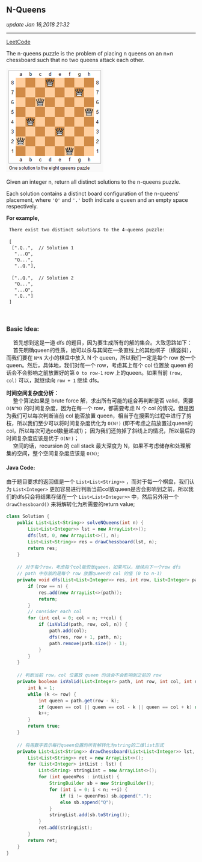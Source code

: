 ## N-Queens
_update Jan 16,2018  21:32_

---
[LeetCode](https://leetcode.com/problems/n-queens/description/)

The n-queens puzzle is the problem of placing n queens on an n×n chessboard such that no two queens attack each other.

![](/assets/8-queens.png)

Given an integer n, return all distinct solutions to the n-queens puzzle.

Each solution contains a distinct board configuration of the n-queens' placement, where `'Q'` and `'.'` both indicate a queen and an empty space respectively.

**For example,**

     There exist two distinct solutions to the 4-queens puzzle:
 
     [
      [".Q..",  // Solution 1
       "...Q",
       "Q...",
       "..Q."],
     
      ["..Q.",  // Solution 2
       "Q...",
       "...Q",
       ".Q.."]
     ]
   
<br>

### Basic Idea:
&emsp; 首先想到这是一道 dfs 的题目，因为要生成所有的解的集合。大致思路如下：  
&emsp; 首先明确queen的性质，她可以杀与其同在一条直线上的其他棋子（横竖斜），而我们要在 `N*N` 大小的棋盘中放入 N 个 queen，所以我们一定是每个 row 放一个 queen。然后，具体地，我们对每一个 row，考虑其上每个 col 位置放 queen 的话会不会影响之前放置好的第 `0 to row-1` row 上的queen。如果当前 `(row, col)` 可以，就继续向 `row + 1` 继续 dfs。

**时间空间复杂度分析：**  
&emsp; 整个算法如果是 brute force 解，求出所有可能的组合再判断是否 valid，需要 `O(N^N)` 的时间复杂度，因为在每一个 row，都需要考虑 N 个 col 的情况。但是因为我们可以每次判断当前 col 能否放置 queen，相当于在搜索的过程中进行了剪枝，所以我们至少可以将时间复杂度优化为 `O(N!)` (即不考虑之前放置过queen的col，所以每次可选col数量递减1)； 因为我们还剪掉了斜线上的情况，所以最后的时间复杂度应该是优于 `O(N!)`；  
&emsp; 空间的话，recursion 的 call stack 最大深度为 N，如果不考虑储存和处理解集的空间，整个空间复杂度应该是 `O(N)`;

#### Java Code:
由于题目要求的返回值是一个 `List<List<String>>` ，而对于每一个棋盘，我们认为 `List<Integer>` 更加容易进行判断当前col放queen是否会影响到之前，所以我们的dfs只会将结果存储在一个 `List<List<Integer>>` 中，然后另外用一个 `drawChessboard()` 来将解转化为所需要的return value;

```java
class Solution {
    public List<List<String>> solveNQueens(int n) {
        List<List<Integer>> lst = new ArrayList<>();
        dfs(lst, 0, new ArrayList<>(), n);
        List<List<String>> res = drawChessboard(lst, n);
        return res;
    }
    
    // 对于每个row，考虑每个col能否放queen，如果可以，继续向下一个row dfs
    // path 中存放的是每个 row 放置queen的 col 的值 (0 to n-1) 
    private void dfs(List<List<Integer>> res, int row, List<Integer> path, int n) {
        if (row == n) {
            res.add(new ArrayList<>(path));
            return;
        }
        // consider each col
        for (int col = 0; col < n; ++col) {
            if (isValid(path, row, col, n)) {
                path.add(col);
                dfs(res, row + 1, path, n);
                path.remove(path.size() - 1);
            }
        }
    }
    
    // 判断当前 row，col 位置放 queen 的话会不会影响到之前的 row
    private boolean isValid(List<Integer> path, int row, int col, int n) {
        int k = 1;
        while (k <= row) {
            int queen = path.get(row - k);
            if (queen == col || queen == col - k || queen == col + k) return false;
            k++;
        }
        return true;
    }
    
    // 将用数字表示每行queen位置的所有解转化为string的二维list形式
    private List<List<String>> drawChessboard(List<List<Integer>> lst, int n) {
        List<List<String>> ret = new ArrayList<>();
        for (List<Integer> intList : lst) {
            List<String> stringList = new ArrayList<>();
            for (int queenPos : intList) {
                StringBuilder sb = new StringBuilder();
                for (int i = 0; i < n; ++i) {
                    if (i != queenPos) sb.append(".");
                    else sb.append("Q");
                }
                stringList.add(sb.toString());
            }
            ret.add(stringList);
        }
        return ret;
    } 
}
```




















